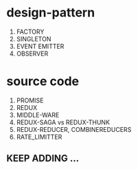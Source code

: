 # design-pattern
1. FACTORY
2. SINGLETON
3. EVENT EMITTER
4. OBSERVER

# source code
1. PROMISE
2. REDUX
3. MIDDLE-WARE
4. REDUX-SAGA vs REDUX-THUNK
5. REDUX-REDUCER, COMBINEREDUCERS
6. RATE_LIMITTER

## KEEP ADDING ...

